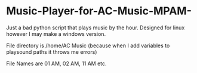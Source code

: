 # Music-Player-for-AC-Music-MPAM-
Just a bad python script that plays music by the hour.
Designed for linux however I may make a windows version.

File directory is /home/AC Music (because when I add variables to playsound paths it throws me errors)

File Names are 01 AM, 02 AM, 11 AM etc.
